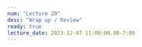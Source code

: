 ```yaml
---
num: "Lecture 20"
desc: "Wrap up / Review"
ready: true
lecture_date: 2023-12-07 11:00:00.00-7:00
---
```

